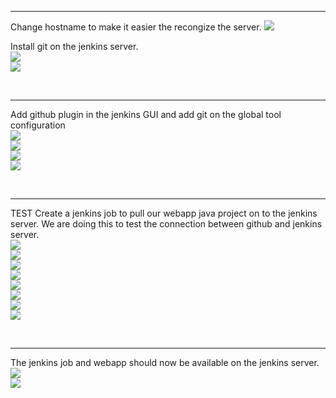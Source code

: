 <hr>
Change hostname to make it easier the recongize the server.
<img src="https://github.com/LawrenceDavy13/DevopsProject-1-Java/blob/main/images/gitJenkinsMaven/git-jenkins1.png">

Install git on the jenkins server.
<br>
<img src="https://github.com/LawrenceDavy13/DevopsProject-1-Java/blob/main/images/gitJenkinsMaven/git-jenkins3.png">
<br>
<img src="https://github.com/LawrenceDavy13/DevopsProject-1-Java/blob/main/images/gitJenkinsMaven/git-jenkins4.png">

<br>
<hr>

Add github plugin in the jenkins GUI and add git on the global tool configuration
<br>
<img src="https://github.com/LawrenceDavy13/DevopsProject-1-Java/blob/main/images/gitJenkinsMaven/git-jenkins5.png">
<br>
<img src="https://github.com/LawrenceDavy13/DevopsProject-1-Java/blob/main/images/gitJenkinsMaven/git-jenkins6.png">
<br>
<img src="https://github.com/LawrenceDavy13/DevopsProject-1-Java/blob/main/images/gitJenkinsMaven/git-jenkins7.png">
<br>
<img src="https://github.com/LawrenceDavy13/DevopsProject-1-Java/blob/main/images/gitJenkinsMaven/git-jenkins8.png">

<br>
<hr>

TEST
Create a jenkins job to pull our webapp java project on to the jenkins server. We are doing this to test the connection between github and jenkins server.
<br>
<img src="https://github.com/LawrenceDavy13/DevopsProject-1-Java/blob/main/images/gitJenkinsMaven/git-jenkins9.png">
<br>
<img src="https://github.com/LawrenceDavy13/DevopsProject-1-Java/blob/main/images/gitJenkinsMaven/git-jenkins10.png">
<br>
<img src="https://github.com/LawrenceDavy13/DevopsProject-1-Java/blob/main/images/gitJenkinsMaven/git-jenkins11.png">
<br>
<img src="https://github.com/LawrenceDavy13/DevopsProject-1-Java/blob/main/images/gitJenkinsMaven/git-jenkins12.png">
<br>
<img src="https://github.com/LawrenceDavy13/DevopsProject-1-Java/blob/main/images/gitJenkinsMaven/git-jenkins13.png">
<br>
<img src="https://github.com/LawrenceDavy13/DevopsProject-1-Java/blob/main/images/gitJenkinsMaven/git-jenkins14.png">
<br>
<img src="https://github.com/LawrenceDavy13/DevopsProject-1-Java/blob/main/images/gitJenkinsMaven/git-jenkins15.png">
<br>
<img src="https://github.com/LawrenceDavy13/DevopsProject-1-Java/blob/main/images/gitJenkinsMaven/git-jenkins16.png">

<br>
<hr>

The jenkins job and webapp should now be available on the jenkins server.
<br>
<img src="https://github.com/LawrenceDavy13/DevopsProject-1-Java/blob/main/images/gitJenkinsMaven/git-jenkins17.png">
<br>
<img src="https://github.com/LawrenceDavy13/DevopsProject-1-Java/blob/main/images/gitJenkinsMaven/git-jenkins18.png">

